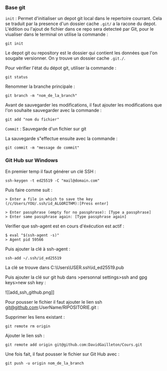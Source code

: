 ### Base git

`init` : Permet d'initialiser un depot git local dans le repertoire courrant. Cela se traduit par la presence d'un dossier cache `.git/` a la racone du depot.
L'édition ou l'ajout de fichier dans ce repo sera detecteé par Git, pour le viualiser dans le terminal on utilise la commande :  
```shell
git init
```

Le depot git ou repository est le dossier qui contient les données que l'on sougaite versionner. On y trouve un dossier cache `.git./`.

Pour vérifier l'état du dépot git, utiliser la commande :
```shell
git status
```

Renommer la branche principale :
```shell
git branch -m "nom_de_la_branch"
```

Avant de sauvegarder les modifications, il faut ajouter les modifications que l'on souhaite sauvegarder avec la commande :
```shell
git add "nom du fichier"
```

`Commit` : Sauvegarde d'un fichier sur git   

La sauvegarde s"effectue ensuite avec la commande :
``` shell
git commit -m "message de commit"
```

### Git Hub sur Windows


En premier temp il faut générer un clé SSH :
```shell
ssh-keygen -t ed25519 -C "mail@domain.com"
```

Puis faire comme suit : 
```
> Enter a file in which to save the key (/c/Users/YOU/.ssh/id_ALGORITHM):[Press enter]
```

```
> Enter passphrase (empty for no passphrase): [Type a passphrase]
> Enter same passphrase again: [Type passphrase again]
```

Verifier que ssh-agent est en cours d'éxécution est actif :
```shell
$ eval "$(ssh-agent -s)"
> Agent pid 59566
```

Puis ajouter la clé à ssh-agent :
```shell
ssh-add ~/.ssh/id_ed25519
```

La clé se trouve dans C:\Users\USER\.ssh\id_ed25519.pub

Puis ajouter la clé sur git hub dans >personnal settings>ssh and gpg keys>new ssh key :

![[add_ssh_github.png]]

Pour pousser le fichier il faut ajouter le lien ssh git@github.com:UserName/RIPOSITORIE.git :

Supprimer les liens existant :
```shell
git remote rm origin
```

Ajouter le lien ssh :
```shell
git remote add origin git@github.com:DavidGailleton/Cours.git
```

Une fois fait, il faut pousser le fichier sur Git Hub avec :
```shell
git push -u origin nom_de_la_branch
```
